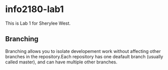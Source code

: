 # info2180-lab1

This is Lab 1 for Sherylee West. 

## Branching 

Branching allows you to isolate developement work without affecting other branches in the repository.Each repository has one deafault branch (usually called master), and can have multiple other branches. 